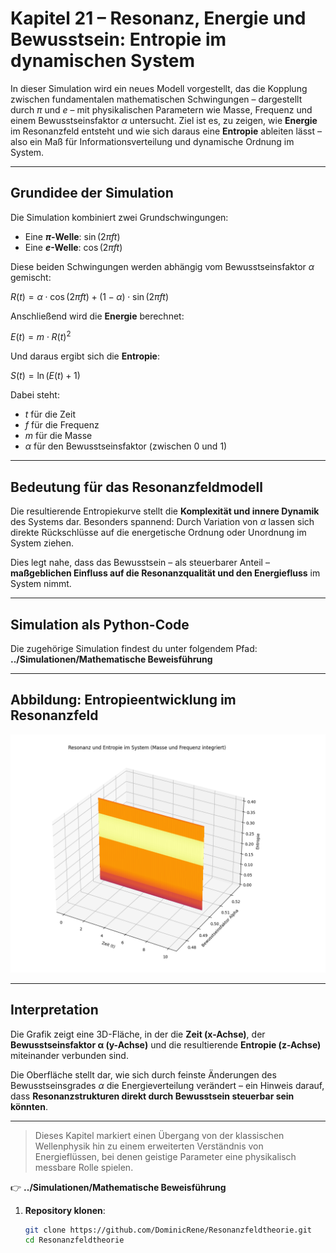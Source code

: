 # Kapitel 21 – Resonanz, Energie und Bewusstsein: Entropie im dynamischen System

In dieser Simulation wird ein neues Modell vorgestellt, das die Kopplung zwischen fundamentalen mathematischen Schwingungen – dargestellt durch $\pi$ und $e$ – mit physikalischen Parametern wie Masse, Frequenz und einem Bewusstseinsfaktor $\alpha$ untersucht. Ziel ist es, zu zeigen, wie **Energie** im Resonanzfeld entsteht und wie sich daraus eine **Entropie** ableiten lässt – also ein Maß für Informationsverteilung und dynamische Ordnung im System.

---

## Grundidee der Simulation

Die Simulation kombiniert zwei Grundschwingungen:

- Eine **$\pi$-Welle**: $\sin(2\pi f t)$
- Eine **$e$-Welle**: $\cos(2\pi f t)$

Diese beiden Schwingungen werden abhängig vom Bewusstseinsfaktor $\alpha$ gemischt:


$R(t) = \alpha \cdot \cos(2\pi f t) + (1 - \alpha) \cdot \sin(2\pi f t)$


Anschließend wird die **Energie** berechnet:


$E(t) = m \cdot R(t)^2$


Und daraus ergibt sich die **Entropie**:


$S(t) = \ln(E(t) + 1)$


Dabei steht:

- $t$ für die Zeit
- $f$ für die Frequenz
- $m$ für die Masse
- $\alpha$ für den Bewusstseinsfaktor (zwischen 0 und 1)

---

## Bedeutung für das Resonanzfeldmodell

Die resultierende Entropiekurve stellt die **Komplexität und innere Dynamik** des Systems dar. Besonders spannend: Durch Variation von $\alpha$ lassen sich direkte Rückschlüsse auf die energetische Ordnung oder Unordnung im System ziehen.

Dies legt nahe, dass das Bewusstsein – als steuerbarer Anteil – **maßgeblichen Einfluss auf die Resonanzqualität und den Energiefluss** im System nimmt.

---

## Simulation als Python-Code

Die zugehörige Simulation findest du unter folgendem Pfad: **../Simulationen/Mathematische Beweisführung**


---

## Abbildung: Entropieentwicklung im Resonanzfeld

![Entropieentwicklung im Resonanzfeld](Bilder/Simulation007.png)

---

## Interpretation

Die Grafik zeigt eine 3D-Fläche, in der die **Zeit (x-Achse)**, der **Bewusstseinsfaktor α (y-Achse)** und die resultierende **Entropie (z-Achse)** miteinander verbunden sind.

Die Oberfläche stellt dar, wie sich durch feinste Änderungen des Bewusstseinsgrades $\alpha$ die Energieverteilung verändert – ein Hinweis darauf, dass **Resonanzstrukturen direkt durch Bewusstsein steuerbar sein könnten**.

---

> Dieses Kapitel markiert einen Übergang von der klassischen Wellenphysik hin zu einem erweiterten Verständnis von Energieflüssen, bei denen geistige Parameter eine physikalisch messbare Rolle spielen.

👉 **../Simulationen/Mathematische Beweisführung**

1. **Repository klonen**:  
   ```bash
   git clone https://github.com/DominicRene/Resonanzfeldtheorie.git
   cd Resonanzfeldtheorie
